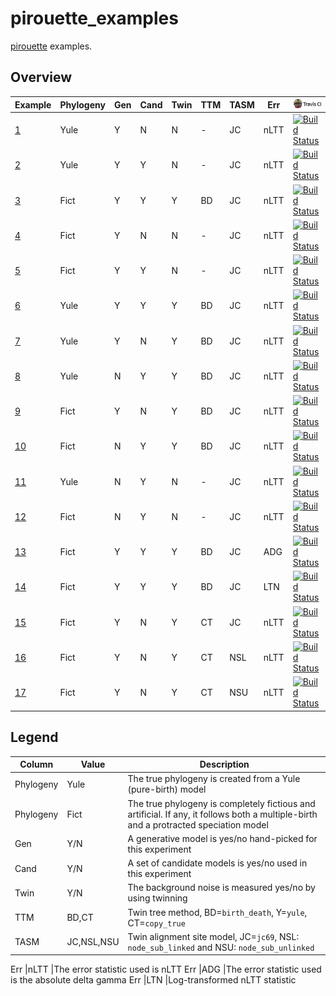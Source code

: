 # pirouette_examples

[pirouette](https://github.com/richelbilderbeek/pirouette) examples.

## Overview

Example                                                       |Phylogeny|Gen|Cand|Twin|TTM|TASM|Err |[![Travis CI logo](pics/TravisCI.png)](https://travis-ci.org)
--------------------------------------------------------------|---------|---|----|----|---|----|----|---------------------
[ 1](https://github.com/richelbilderbeek/pirouette_example_1 )|Yule     |Y  |N   |N   | - |JC  |nLTT|[![Build Status](https://travis-ci.org/richelbilderbeek/pirouette_example_1.svg?branch=master )](https://travis-ci.org/richelbilderbeek/pirouette_example_1 )
[ 2](https://github.com/richelbilderbeek/pirouette_example_2 )|Yule     |Y  |Y   |N   | - |JC  |nLTT|[![Build Status](https://travis-ci.org/richelbilderbeek/pirouette_example_2.svg?branch=master )](https://travis-ci.org/richelbilderbeek/pirouette_example_2 )
[ 3](https://github.com/richelbilderbeek/pirouette_example_3 )|Fict     |Y  |Y   |Y   |BD |JC  |nLTT|[![Build Status](https://travis-ci.org/richelbilderbeek/pirouette_example_3.svg?branch=master )](https://travis-ci.org/richelbilderbeek/pirouette_example_3 )
[ 4](https://github.com/richelbilderbeek/pirouette_example_4 )|Fict     |Y  |N   |N   | - |JC  |nLTT|[![Build Status](https://travis-ci.org/richelbilderbeek/pirouette_example_4.svg?branch=master )](https://travis-ci.org/richelbilderbeek/pirouette_example_4 )
[ 5](https://github.com/richelbilderbeek/pirouette_example_5 )|Fict     |Y  |Y   |N   | - |JC  |nLTT|[![Build Status](https://travis-ci.org/richelbilderbeek/pirouette_example_5.svg?branch=master )](https://travis-ci.org/richelbilderbeek/pirouette_example_5 )
[ 6](https://github.com/richelbilderbeek/pirouette_example_6 )|Yule     |Y  |Y   |Y   |BD |JC  |nLTT|[![Build Status](https://travis-ci.org/richelbilderbeek/pirouette_example_6.svg?branch=master )](https://travis-ci.org/richelbilderbeek/pirouette_example_6 )
[ 7](https://github.com/richelbilderbeek/pirouette_example_7 )|Yule     |Y  |N   |Y   |BD |JC  |nLTT|[![Build Status](https://travis-ci.org/richelbilderbeek/pirouette_example_7.svg?branch=master )](https://travis-ci.org/richelbilderbeek/pirouette_example_7 )
[ 8](https://github.com/richelbilderbeek/pirouette_example_8 )|Yule     |N  |Y   |Y   |BD |JC  |nLTT|[![Build Status](https://travis-ci.org/richelbilderbeek/pirouette_example_8.svg?branch=master )](https://travis-ci.org/richelbilderbeek/pirouette_example_8 )
[ 9](https://github.com/richelbilderbeek/pirouette_example_9 )|Fict     |Y  |N   |Y   |BD |JC  |nLTT|[![Build Status](https://travis-ci.org/richelbilderbeek/pirouette_example_9.svg?branch=master )](https://travis-ci.org/richelbilderbeek/pirouette_example_9 )
[10](https://github.com/richelbilderbeek/pirouette_example_10)|Fict     |N  |Y   |Y   |BD |JC  |nLTT|[![Build Status](https://travis-ci.org/richelbilderbeek/pirouette_example_10.svg?branch=master)](https://travis-ci.org/richelbilderbeek/pirouette_example_10)
[11](https://github.com/richelbilderbeek/pirouette_example_11)|Yule     |N  |Y   |N   | - |JC  |nLTT|[![Build Status](https://travis-ci.org/richelbilderbeek/pirouette_example_11.svg?branch=master)](https://travis-ci.org/richelbilderbeek/pirouette_example_11)
[12](https://github.com/richelbilderbeek/pirouette_example_12)|Fict     |N  |Y   |N   | - |JC  |nLTT|[![Build Status](https://travis-ci.org/richelbilderbeek/pirouette_example_12.svg?branch=master)](https://travis-ci.org/richelbilderbeek/pirouette_example_12)
[13](https://github.com/richelbilderbeek/pirouette_example_13)|Fict     |Y  |Y   |Y   |BD |JC  |ADG |[![Build Status](https://travis-ci.org/richelbilderbeek/pirouette_example_13.svg?branch=master )](https://travis-ci.org/richelbilderbeek/pirouette_example_13)
[14](https://github.com/richelbilderbeek/pirouette_example_14)|Fict     |Y  |Y   |Y   |BD |JC  |LTN |[![Build Status](https://travis-ci.org/richelbilderbeek/pirouette_example_14.svg?branch=master )](https://travis-ci.org/richelbilderbeek/pirouette_example_14)
[15](https://github.com/richelbilderbeek/pirouette_example_15)|Fict     |Y  |N   |Y   |CT |JC  |nLTT|[![Build Status](https://travis-ci.org/richelbilderbeek/pirouette_example_15.svg?branch=master )](https://travis-ci.org/richelbilderbeek/pirouette_example_15)
[16](https://github.com/richelbilderbeek/pirouette_example_16)|Fict     |Y  |N   |Y   |CT |NSL |nLTT|[![Build Status](https://travis-ci.org/richelbilderbeek/pirouette_example_16.svg?branch=master )](https://travis-ci.org/richelbilderbeek/pirouette_example_16)
[17](https://github.com/richelbilderbeek/pirouette_example_17)|Fict     |Y  |N   |Y   |CT |NSU |nLTT|[![Build Status](https://travis-ci.org/richelbilderbeek/pirouette_example_17.svg?branch=master )](https://travis-ci.org/richelbilderbeek/pirouette_example_17)
 
## Legend

Column    |Value     |Description
----------|----------|---------------------------------------------------------------
Phylogeny |Yule      |The true phylogeny is created from a Yule (pure-birth) model
Phylogeny |Fict      |The true phylogeny is completely fictious and artificial. If any, it follows both a multiple-birth and a protracted speciation model
Gen       |Y/N       |A generative model is yes/no hand-picked for this experiment
Cand      |Y/N       |A set of candidate models is yes/no used in this experiment
Twin      |Y/N       |The background noise is measured yes/no by using twinning
TTM       |BD,CT     |Twin tree method, BD=`birth_death`, Y=`yule`, CT=`copy_true`
TASM      |JC,NSL,NSU|Twin alignment site model, JC=`jc69`, NSL: `node_sub_linked` and NSU: `node_sub_unlinked`

Err       |nLTT |The error statistic used is nLTT
Err       |ADG  |The error statistic used is the absolute delta gamma
Err       |LTN  |Log-transformed nLTT statistic